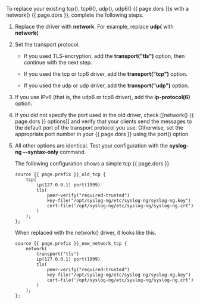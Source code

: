 To replace your existing tcp(), tcp6(), udp(), udp6() {{ page.dors }}s with a
network() {{ page.dors }}, complete the following steps.

1. Replace the driver with **network**. For example, replace **udp(** with
    **network(**

2. Set the transport protocol.

    - If you used TLS-encryption, add the **transport("tls")**
        option, then continue with the next step.

    - If you used the tcp or tcp6 driver, add the
        **transport("tcp")** option.

    - If you used the udp or udp driver, add the
        **transport("udp")** option.

3. If you use IPv6 (that is, the udp6 or tcp6 driver), add the
    **ip-protocol(6)** option.

4. If you did not specify the port used in the old driver, check
    [[network() {{ page.dors }} options]]
    and verify that your clients send the messages to the default port of
    the transport protocol you use. Otherwise, set the appropriate port
    number in your {{ page.dors }} using the port() option.

5. All other options are identical. Test your configuration with the
    **syslog-ng --syntax-only** command.

    The following configuration shows a simple tcp {{ page.dors }}.

    ```config
    source {{ page.prefix }}_old_tcp {
        tcp(
            ip(127.0.0.1) port(1999)
            tls(
                peer-verify("required-trusted")
                key-file("/opt/syslog-ng/etc/syslog-ng/syslog-ng.key")
                cert-file('/opt/syslog-ng/etc/syslog-ng/syslog-ng.crt')
            )
        );
    };
    ```

    When replaced with the network() driver, it looks like this.

    ```config
    source {{ page.prefix }}_new_network_tcp {
        network(
            transport("tls")
            ip(127.0.0.1) port(1999)
            tls(
                peer-verify("required-trusted")
                key-file("/opt/syslog-ng/etc/syslog-ng/syslog-ng.key")
                cert-file('/opt/syslog-ng/etc/syslog-ng/syslog-ng.crt')
            )
        );
    };
    ```
